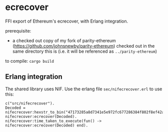 # ecrecover
FFI export of Ethereum's ecrecover, with Erlang integration.

prerequisite:
- a checked out copy of my fork of parity-ethereum (https://github.com/johnsnewby/parity-ethereum) checked out in the same directory this is (i.e. it will be referenced as `../parity-ethereum`)

to compile:
`cargo build`

## Erlang integration

The shared library uses NIF. Use the erlang file `sec/nifecrecover.erl` to use this:

```
c("src/nifecrecover").
Decoded = nifecrecover:hexstr_to_bin("47173285a8d7341e5e972fc677286384f802f8ef42a5ec5f03bbfa254cb01fad000000000000000000000000000000000000000000000000000000000000001b650acf9d3f5f0a2c799776a1254355d5f4061762a237396a99a0e0e3fc2bcd6729514a0dacb2e623ac4abd157cb18163ff942280db4d5caad66ddf941ba12e03").
nifecrecover:ecrecover(Decoded).
nifecrecover:time_taken_to_execute(fun() -> nifecrecover:ecrecover(Decoded) end).
```